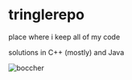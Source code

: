 # tringlerepo

place where i keep all of my code

solutions in C++ (mostly) and Java



![boccher](https://i.postimg.cc/Zn9Djc2b/Screenshot-2025-01-21-205850.png)

